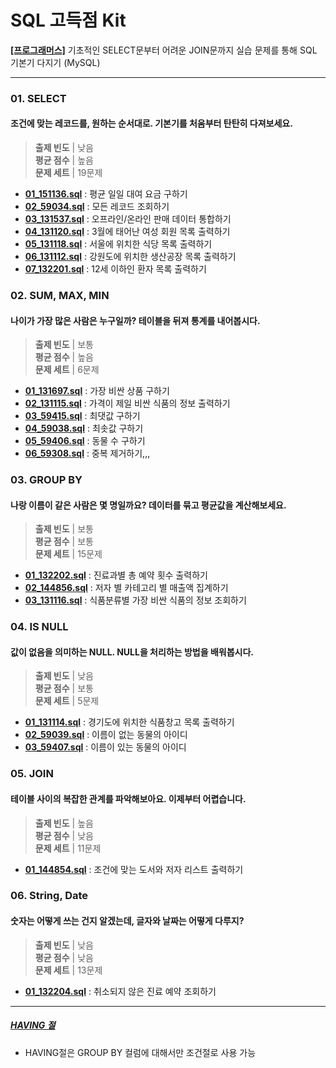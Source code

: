 # SQL 고득점 Kit
**[[프로그래머스]](https://school.programmers.co.kr/learn/challenges?tab=sql_practice_kit)** 
기초적인 SELECT문부터 어려운 JOIN문까지 실습 문제를 통해 SQL 기본기 다지기 (MySQL)
***

### 01. SELECT
#### 조건에 맞는 레코드를, 원하는 순서대로. 기본기를 처움부터 탄탄히 다져보세요.
> **출제 빈도** | 낮음 </br>
> **평균 점수** | 높음 </br>
> **문제 세트** | 19문제
* [**01_151136.sql**](01.%20SELECT/01_151136.sql) : 평균 일일 대여 요금 구하기
* [**02_59034.sql**](01.%20SELECT/02_59034.sql) : 모든 레코드 조회하기
* [**03_131537.sql**](01.%20SELECT/03_131537.sql) : 오프라인/온라인 판매 데이터 통합하기
* [**04_131120.sql**](01.%20SELECT/04_131120.sql) : 3월에 태어난 여성 회원 목록 출력하기
* [**05_131118.sql**](01.%20SELECT/05_131118.sql) : 서울에 위치한 식당 목록 출력하기
* [**06_131112.sql**](01.%20SELECT/06_131112.sql) : 강원도에 위치한 생산공장 목록 출력하기
* [**07_132201.sql**](01.%20SELECT/07_132201.sql) : 12세 이하인 환자 목록 출력하기

### 02. SUM, MAX, MIN
#### 나이가 가장 많은 사람은 누구일까? 테이블을 뒤져 통계를 내어봅시다.
> **출제 빈도** | 보통 </br>
> **평균 점수** | 높음 </br>
> **문제 세트** | 6문제
* [**01_131697.sql**](02.%20SUM%2C%20MAX%2C%20MIN/01_131697.sql) : 가장 비싼 상품 구하기
* [**02_131115.sql**](02.%20SUM%2C%20MAX%2C%20MIN/02_131115.sql) : 가격이 제일 비싼 식품의 정보 출력하기
* [**03_59415.sql**](02.%20SUM%2C%20MAX%2C%20MIN/03_59415.sql) : 최댓값 구하기
* [**04_59038.sql**](02.%20SUM%2C%20MAX%2C%20MIN/04_59038.sql) : 최솟값 구하기
* [**05_59406.sql**](02.%20SUM%2C%20MAX%2C%20MIN/05_59406.sql) : 동물 수 구하기
* [**06_59308.sql**](02.%20SUM%2C%20MAX%2C%20MIN/06_59408.sql) : 중복 제거하기,,,

### 03. GROUP BY
#### 나랑 이름이 같은 사람은 몇 명일까요? 데이터를 묶고 평균값을 계산해보세요.
> **출제 빈도** | 보통 </br>
> **평균 점수** | 보통 </br>
> **문제 세트** | 15문제
* [**01_132202.sql**](03.%20GROUP%20BY/01_132202.sql) : 진료과별 총 예약 횟수 출력하기
* [**02_144856.sql**](03.%20GROUP%20BY/02_144856.sql) : 저자 별 카테고리 별 매출액 집계하기
* [**03_131116.sql**](03.%20GROUP%20BY/03_131116.sql) : 식품분류별 가장 비싼 식품의 정보 조회하기

### 04. IS NULL
#### 값이 없음을 의미하는 NULL. NULL을 처리하는 방법을 배워봅시다.
> **출제 빈도** | 낮음 </br>
> **평균 점수** | 보통 </br>
> **문제 세트** | 5문제
* [**01_131114.sql**](04.%20IS%20NULL/01_131114.sql) : 경기도에 위치한 식품창고 목록 출력하기
* [**02_59039.sql**](04.%20IS%20NULL/02_59039.sql) : 이름이 없는 동물의 아이디
* [**03_59407.sql**](04.%20IS%20NULL/03_59407.sql) : 이름이 있는 동물의 아이디

### 05. JOIN
#### 테이블 사이의 복잡한 관계를 파악해보아요. 이제부터 어렵습니다.
> **출제 빈도** | 높음 </br>
> **평균 점수** | 낮음 </br>
> **문제 세트** | 11문제
* [**01_144854.sql**](05.%20JOIN/01_144854.sql) : 조건에 맞는 도서와 저자 리스트 출력하기

### 06. String, Date
#### 숫자는 어떻게 쓰는 건지 알겠는데, 글자와 날짜는 어떻게 다루지?
> **출제 빈도** | 낮음 </br>
> **평균 점수** | 낮음 </br>
> **문제 세트** | 13문제
* [**01_132204.sql**](06.%20String%2C%20Date/01_132204.sql) : 취소되지 않은 진료 예약 조회하기

***

##### [HAVING 절](01.%20SELECT/05_131118.sql)
* HAVING절은 GROUP BY 컬럼에 대해서만 조건절로 사용 가능